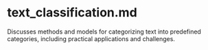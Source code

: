 # text_classification.md

Discusses methods and models for categorizing text into predefined categories, including practical applications and challenges.